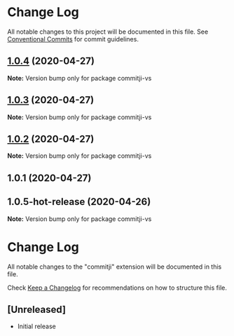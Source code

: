# Change Log

All notable changes to this project will be documented in this file.
See [Conventional Commits](https://conventionalcommits.org) for commit guidelines.

## [1.0.4](https://github.com/jmaicaaan/commitji/compare/commitji-vs@1.0.3...commitji-vs@1.0.4) (2020-04-27)

**Note:** Version bump only for package commitji-vs





## [1.0.3](https://github.com/jmaicaaan/commitji/compare/commitji-vs@1.0.2...commitji-vs@1.0.3) (2020-04-27)

**Note:** Version bump only for package commitji-vs





## [1.0.2](https://github.com/jmaicaaan/commitji/compare/commitji-vs@1.0.1...commitji-vs@1.0.2) (2020-04-27)

**Note:** Version bump only for package commitji-vs





## 1.0.1 (2020-04-27)



## 1.0.5-hot-release (2020-04-26)

**Note:** Version bump only for package commitji-vs





# Change Log

All notable changes to the "commitji" extension will be documented in this file.

Check [Keep a Changelog](http://keepachangelog.com/) for recommendations on how to structure this file.

## [Unreleased]

- Initial release
